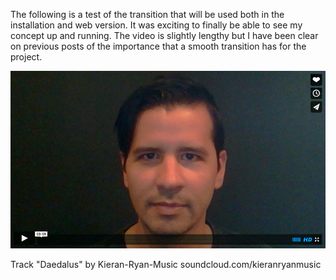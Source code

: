 The following is a test of the transition that will be used both in the installation and web version. It was exciting to finally be able to see my concept up and running. The video is slightly lengthy but I have been clear on previous posts of the importance that a smooth transition has for the project.

[![ScreenShot](project_images/video_snap_shot.jpg?raw=true)](https://vimeo.com/90115696)

Track "Daedalus" by Kieran-Ryan-Music
soundcloud.com/kieranryanmusic
